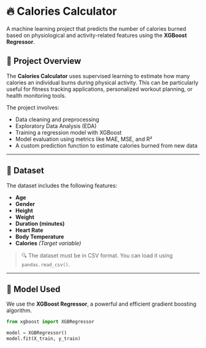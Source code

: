 # 🔥 Calories Calculator

A machine learning project that predicts the number of calories burned based on physiological and activity-related features using the **XGBoost Regressor**.

## 📌 Project Overview

The **Calories Calculator** uses supervised learning to estimate how many calories an individual burns during physical activity. This can be particularly useful for fitness tracking applications, personalized workout planning, or health monitoring tools.

The project involves:
- Data cleaning and preprocessing
- Exploratory Data Analysis (EDA)
- Training a regression model with XGBoost
- Model evaluation using metrics like MAE, MSE, and R²
- A custom prediction function to estimate calories burned from new data

---

## 📂 Dataset

The dataset includes the following features:
- **Age**
- **Gender**
- **Height**
- **Weight**
- **Duration (minutes)**
- **Heart Rate**
- **Body Temperature**
- **Calories** *(Target variable)*

> 🔍 The dataset must be in CSV format. You can load it using `pandas.read_csv()`.

---

## 🚀 Model Used

We use the **XGBoost Regressor**, a powerful and efficient gradient boosting algorithm.

```python
from xgboost import XGBRegressor

model = XGBRegressor()
model.fit(X_train, y_train)
